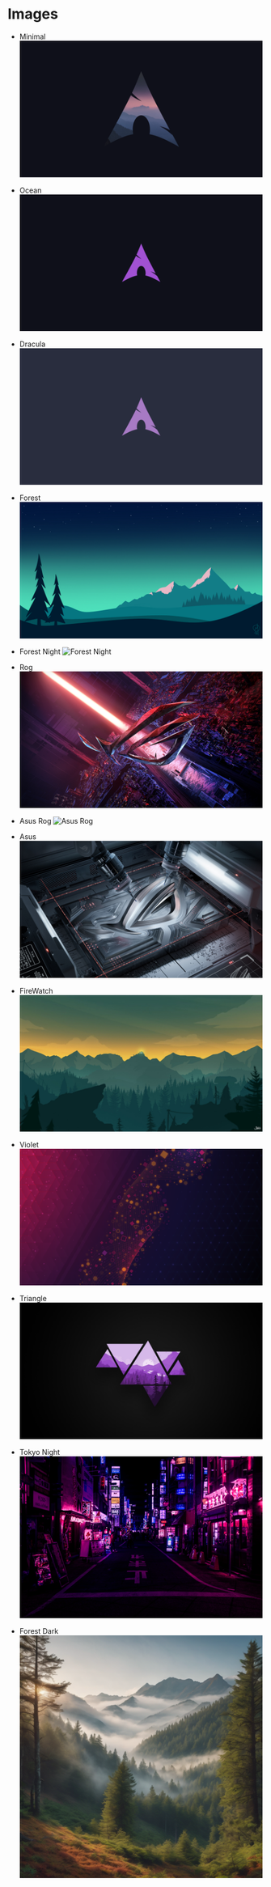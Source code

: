 # Images

- Minimal
  ![Minimal](./minimal.png)

- Ocean
  ![Ocean](./ocean.png)

- Dracula
  ![Dracula](./dracula.png)

- Forest
  ![Forest](./forest.jpg)

- Forest Night
  ![Forest Night](./forestnight.png)

- Rog
  ![Rog](./rog.jpg)

- Asus Rog
  ![Asus Rog](./asusrog.png)

- Asus
  ![Asus](./asus.jpg)

- FireWatch
  ![FireWatch](./firewatch.jpg)

- Violet
  ![violet](./violet.png)

- Triangle
  ![Triangle](./triangle.jpg)

- Tokyo Night
  ![Tokyo-night](./tokyo-night.jpg)

- Forest Dark
  ![Forest Dark](./forest-dark.png)
